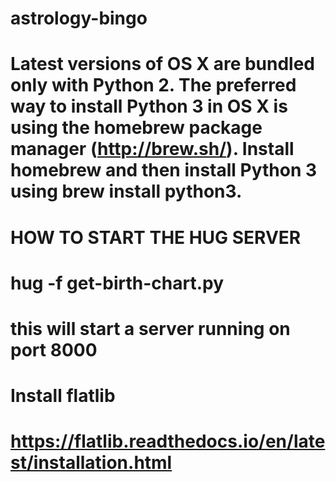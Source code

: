 # astrology-bingo

# Latest versions of OS X are bundled only with Python 2. The preferred way to install Python 3 in OS X is using the homebrew package manager (http://brew.sh/). Install homebrew and then install Python 3 using brew install python3.

# HOW TO START THE HUG SERVER

# hug -f get-birth-chart.py

# this will start a server running on port 8000

#  Install flatlib

# https://flatlib.readthedocs.io/en/latest/installation.html